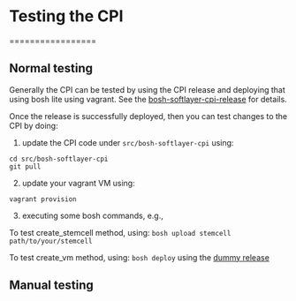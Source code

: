 # Testing the CPI
=================

## Normal testing

Generally the CPI can be tested by using the CPI release and deploying that using bosh lite using vagrant. See the [bosh-softlayer-cpi-release](http://github.com/maximilien/bosh-softlayer-cpi-release/README.md) for details.

Once the release is successfully deployed, then you can test changes to the CPI by doing:

1. update the CPI code under `src/bosh-softlayer-cpi` using:

```
cd src/bosh-softlayer-cpi
git pull
```

2. update your vagrant VM using:

```
vagrant provision
```

3. executing some bosh commands, e.g.,

To test create_stemcell method, using: `bosh upload stemcell path/to/your/stemcell`

To test create_vm method, using: `bosh deploy` using the [dummy release](https://github.com/pivotal-cf-experimental/dummy-boshrelease)

## Manual testing